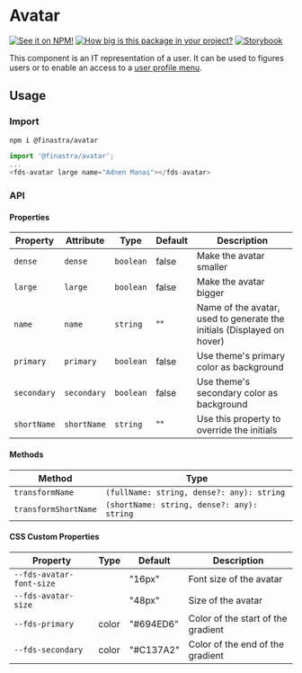 # Avatar

[![See it on NPM!](https://img.shields.io/npm/v/@finastra/avatar?style=for-the-badge)](https://www.npmjs.com/package/@finastra/avatar)
[![How big is this package in your project?](https://img.shields.io/bundlephobia/minzip/@finastra/avatar?style=for-the-badge)](https://bundlephobia.com/result?p=@finastra/avatar)
[![Storybook](https://shields.io/badge/-Play%20with%20this%20web%20component-2a0481?logo=storybook&style=for-the-badge)](https://finastra.github.io/finastra-design-system/?path=/story/graphic-elements-avatar--default)

This component is an IT representation of a user. It can be used to figures users or to enable an access to a [user profile menu](https://github.com/Finastra/finastra-design-system/blob/main/libs/web-components/user-profile/README.md).

## Usage

### Import

```
npm i @finastra/avatar
```

```ts
import '@finastra/avatar';
...
<fds-avatar large name="Adnen Manai"></fds-avatar>
```

### API

<!-- DOC -->

#### Properties

| Property    | Attribute   | Type      | Default | Description                                                            |
| ----------- | ----------- | --------- | ------- | ---------------------------------------------------------------------- |
| `dense`     | `dense`     | `boolean` | false   | Make the avatar smaller                                                |
| `large`     | `large`     | `boolean` | false   | Make the avatar bigger                                                 |
| `name`      | `name`      | `string`  | ""      | Name of the avatar, used to generate the initials (Displayed on hover) |
| `primary`   | `primary`   | `boolean` | false   | Use theme's primary color as background                                |
| `secondary` | `secondary` | `boolean` | false   | Use theme's secondary color as background                              |
| `shortName` | `shortName` | `string`  | ""      | Use this property to override the initials                             |

#### Methods

| Method               | Type                                       |
| -------------------- | ------------------------------------------ |
| `transformName`      | `(fullName: string, dense?: any): string`  |
| `transformShortName` | `(shortName: string, dense?: any): string` |

#### CSS Custom Properties

| Property                 | Type  | Default   | Description                        |
| ------------------------ | ----- | --------- | ---------------------------------- |
| `--fds-avatar-font-size` |       | "16px"    | Font size of the avatar            |
| `--fds-avatar-size`      |       | "48px"    | Size of the avatar                 |
| `--fds-primary`          | color | "#694ED6" | Color of the start of the gradient |
| `--fds-secondary`        | color | "#C137A2" | Color of the end of the gradient   |

<!-- /DOC -->
